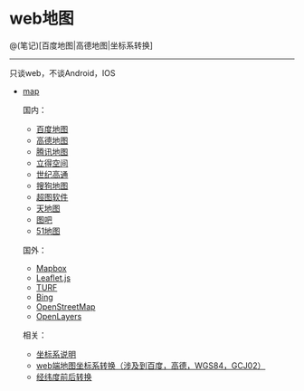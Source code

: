 # web地图

@(笔记)[百度地图|高德地图|坐标系转换]

-------------------

只谈web，不谈Android，IOS

- [map](https://github.com/lhywell/book/blob/master/map/README.md)

	国内：

	- [百度地图](https://github.com/lhywell/book/blob/master/map/1.1README.md)
	- [高德地图](https://github.com/lhywell/book/blob/master/map/1.2README.md)
	- [腾讯地图](https://github.com/lhywell/book/blob/master/map/1.3README.md)
	- [立得空间](https://github.com/lhywell/book/blob/master/map/1.4README.md)
	- [世纪高通](https://github.com/lhywell/book/blob/master/map/1.5README.md)
	- [搜狗地图](https://github.com/lhywell/book/blob/master/map/1.6README.md)
	- [超图软件](https://github.com/lhywell/book/blob/master/map/1.7README.md)
	- [天地图](https://github.com/lhywell/book/blob/master/map/1.8README.md)
	- [图吧](https://github.com/lhywell/book/blob/master/map/1.9README.md)
	- [51地图](https://github.com/lhywell/book/blob/master/map/1.901README.md)
	
	国外：

	- [Mapbox](https://github.com/lhywell/book/blob/master/map/2.1README.md)
	- [Leaflet.js](https://github.com/lhywell/book/blob/master/map/2.2README.md)
	- [TURF](https://github.com/lhywell/book/blob/master/map/2.3README.md)
	- [Bing](https://github.com/lhywell/book/blob/master/map/2.4README.md)
	- [OpenStreetMap](https://github.com/lhywell/book/blob/master/map/2.5README.md)
	- [OpenLayers](https://github.com/lhywell/book/blob/master/map/2.6README.md)

	相关：

	- [坐标系说明](https://github.com/lhywell/book/blob/master/map/3.0README.md)
	- [web端地图坐标系转换（涉及到百度，高德，WGS84，GCJ02）](https://github.com/lhywell/book/blob/master/map/3.1README.md)
	- [经纬度前后转换](https://github.com/lhywell/book/blob/master/map/3.2README.md)





